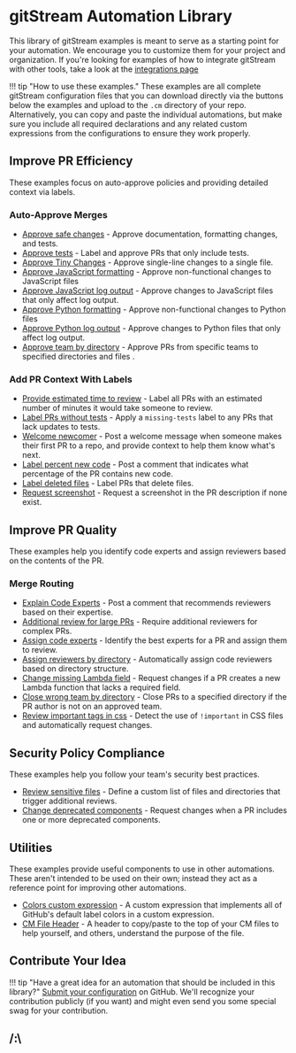# gitStream Automation Library

This library of gitStream examples is meant to serve as a starting point for your automation. We encourage you to customize them for your project and organization. If you're looking for examples of how to integrate gitStream with other tools, take a look at the [integrations page](/integrations/)

!!! tip "How to use these examples."
    These examples are all complete gitStream configuration files that you can download directly via the buttons below the examples and upload to the `.cm` directory of your repo. Alternatively, you can copy and paste the individual automations, but make sure you include all required declarations and any related custom expressions from the configurations to ensure they work properly.
 
## Improve PR Efficiency
These examples focus on auto-approve policies and providing detailed context via labels. 
### Auto-Approve Merges

* [Approve safe changes](approve-safe-changes/README.md) - Approve documentation, formatting changes, and tests.
* [Approve tests](approve-tests/README.md) - Label and approve PRs that only include tests.
* [Approve Tiny Changes](approve-tiny-changes/README.md) - Approve single-line changes to a single file.
* [Approve JavaScript formatting](approve-javascript-formatting-change/README.md) - Approve non-functional changes to JavaScript files 
* [Approve JavaScript log output](approve-javascript-log-output/README.md) - Approve changes to JavaScript files that only affect log output.
* [Approve Python formatting](approve-python-formatting-change/README.md) - Approve non-functional changes to Python files
* [Approve Python log output](approve-python-log-output/README.md) - Approve changes to Python files that only affect log output.
* [Approve team by directory](approve-team-by-directory/README.md) - Approve PRs from specific teams to specified directories and files .


### Add PR Context With Labels
* [Provide estimated time to review](provide-estimated-time-to-review/README.md) - Label all PRs with an estimated number of minutes it would take someone to review.
* [Label PRs without tests](label-prs-without-tests/README.md) - Apply a `missing-tests` label to any PRs that lack updates to tests.
* [Welcome newcomer](welcome-newcomer/README.md) - Post a welcome message when someone makes their first PR to a repo, and provide context to help them know what's next.
* [Label percent new code](percent-new-code/README.md) - Post a comment that indicates what percentage of the PR contains new code.
* [Label deleted files](label-deleted-files/README.md) - Label PRs that delete files.
* [Request screenshot](request-screenshot/README.md) - Request a screenshot in the PR description if none exist.


## Improve PR Quality
These examples help you identify code experts and assign reviewers based on the contents of the PR.
### Merge Routing

* [Explain Code Experts](standard/explain-code-experts/README.md) - Post a comment that recommends reviewers based on their expertise. 
* [Additional review for large PRs](additional-review-for-large-pr/README.md) - Require additional reviewers for complex PRs.
* [Assign code experts](assign-code-experts/README.md) - Identify the best experts for a PR and assign them to review.
* [Assign reviewers by directory](assign-reviewers-by-directory/README.md) - Automatically assign code reviewers based on directory structure.
* [Change missing Lambda field](change-missing-lambda-field/README.md) - Request changes if a PR creates a new Lambda function that lacks a required field.
* [Close wrong team by directory](close-wrong-team-by-directory/README.md) - Close PRs to a specified directory if the PR author is not on an approved team.
* [Review important tags in css](languages/css/review-css-important/README.md) - Detect the use of `!important` in CSS files and automatically request changes.

## Security Policy Compliance
These examples help you follow your team's security best practices.

* [Review sensitive files](review-sensitive-files/README.md) - Define a custom list of files and directories that trigger additional reviews.
* [Change deprecated components](change-deprecated-components/README.md) - Request changes when a PR includes one or more deprecated components.

## Utilities
These examples provide useful components to use in other automations. These aren't intended to be used on their own; instead they act as a reference point for improving other automations.

* [Colors custom expression](utilities/colors-custom-expression/README.md) - A custom expression that implements all of GitHub's default label colors in a custom expression.
* [CM File Header](utilities/cm-header/README.md) - A header to copy/paste to the top of your CM files to help yourself, and others, understand the purpose of the file.

## Contribute Your Idea

!!! tip "Have a great idea for an automation that should be included in this library?"
    [Submit your configuration](https://github.com/linear-b/gitStream/issues/new?assignees=&labels=new-example&template=new_automation_example.md&title=New+Example%3A+) on GitHub. We'll recognize your contribution publicly (if you want) and might even send you some special swag for your contribution. 

<h2>/:\</h2>

